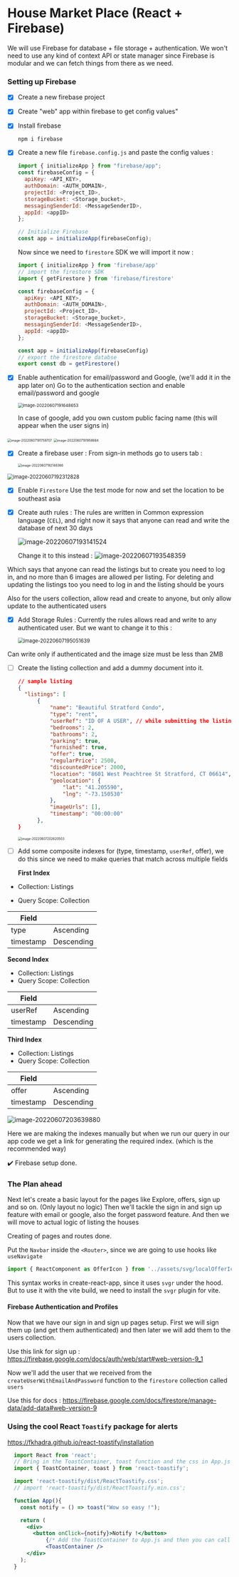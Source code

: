# House Market Place (React + Firebase)

We will use Firebase for database + file storage + authentication.
We won't need to use any kind of context API or state manager since Firebase is modular and we can fetch things from there as we need.

### Setting up Firebase

- [x] Create a new firebase project

- [x]  Create "web" app within firebase to get config values"

- [x] Install firebase

  ```shell
  npm i firebase
  ```

- [x] Create a new file `firebase.config.js` and paste the config values : 
  ```js
  import { initializeApp } from "firebase/app";
  const firebaseConfig = {
    apiKey: <API_KEY>,
    authDomain: <AUTH_DOMAIN>,
    projectId: <Project_ID>,
    storageBucket: <Storage_bucket>,
    messagingSenderId: <MessageSenderID>,
    appId: <appID>
  };
  
  // Initialize Firebase
  const app = initializeApp(firebaseConfig);
  ```

  Now since we need to `firestore` SDK we will import it now : 
  ```js
  import { initializeApp } from 'firebase/app'
  // import the firestore SDK
  import { getFirestore } from 'firebase/firestore'
  
  const firebaseConfig = {
    apiKey: <API_KEY>,
    authDomain: <AUTH_DOMAIN>,
    projectId: <Project_ID>,
    storageBucket: <Storage_bucket>,
    messagingSenderId: <MessageSenderID>,
    appId: <appID>
  };
  
  const app = initializeApp(firebaseConfig)
  // export the firestore databse
  export const db = getFirestore()
  ```

- [x] Enable authentication for email/password and Google, (we'll add it in the app later on)
  Go to the authentication section and enable email/password and google

  <img src="notes.assets/image-20220607191648653.png" alt="image-20220607191648653" style="zoom:67%;" />

  In case of google, add you own custom public facing name (this will appear when the user signs in)

<img src="notes.assets/image-20220607191759707.png" alt="image-20220607191759707" style="zoom: 50%;" />

<img src="notes.assets/image-20220607191958664.png" alt="image-20220607191958664" style="zoom:50%;" />

- [x] Create a firebase user : 
  From sign-in methods go to users tab : 

  <img src="notes.assets/image-20220607192148366.png" alt="image-20220607192148366" style="zoom:50%;" />

<img src="notes.assets/image-20220607192312828.png" alt="image-20220607192312828" style="zoom: 80%;" />

- [x] Enable `Firestore`
  Use the test mode for now and set the location to be southeast asia

- [x] Create auth rules : 
  The rules are written in Common expression language (`CEL`), and right now it says that anyone can read and write the database of next 30 days

  ![image-20220607193141524](notes.assets/image-20220607193141524.png)

  Change it to this instead  :
  ![image-20220607193548359](notes.assets/image-20220607193548359.png)

Which says that anyone can read the listings but to create you need to log in, and no more than 6 images are allowed per listing. For deleting and updating the listings too you need to log in and the listing should be yours

Also for the users collection, allow read and create to anyone, but only allow update to the authenticated users

- [x] Add Storage Rules : 
  Currently the rules allows read and write to any authenticated user. But we want to change it to this : 

  <img src="notes.assets/image-20220607195051639.png" alt="image-20220607195051639" style="zoom:80%;" />

Can write only if authenticated and the image size must be less than 2MB

- [ ] Create the listing collection and add a dummy document into it.
  ```json
  // sample listing
  {
  	"listings": [
  		{
  			"name": "Beautiful Stratford Condo",
  			"type": "rent",
  			"userRef": "ID OF A USER", // while submitting the listing we add the userRef from the code
  			"bedrooms": 2,
  			"bathrooms": 2,
  			"parking": true,
  			"furnished": true,
  			"offer": true,
  			"regularPrice": 2500,
  			"discountedPrice": 2000,
  			"location": "8601 West Peachtree St Stratford, CT 06614",
  			"geolocation": {
  				"lat": "41.205590",
  				"lng": "-73.150530"
  			},
  			"imageUrls": [],
  			"timestamp": "00:00:00"
  		},
  }
  ```

  <img src="notes.assets/image-20220607202620503.png" alt="image-20220607202620503" style="zoom:50%;" />

- [ ] Add some composite indexes for (type, timestamp, `userRef`, offer), we do this since we need to make queries that match across multiple fields

  **First Index**

- Collection: Listings

- Query Scope: Collection

| Field     |            |
| --------- | ---------- |
| type      | Ascending  |
| timestamp | Descending |

**Second Index**

- Collection: Listings
- Query Scope: Collection

| Field     |            |
| --------- | ---------- |
| userRef   | Ascending  |
| timestamp | Descending |

**Third Index**

- Collection: Listings
- Query Scope: Collection

| Field     |            |
| --------- | ---------- |
| offer     | Ascending  |
| timestamp | Descending |

![image-20220607203639880](notes.assets/image-20220607203639880.png)

Here we are making the indexes manually but when we run our query in our app code we get a link for generating the required index. (which is the recommended way)

:heavy_check_mark: Firebase setup done.

### The Plan ahead

Next let's create a basic layout for the pages like Explore, offers, sign up and so on. (Only layout no logic)
Then we'll tackle the sign in and sign up feature with email or google, also the forget password feature.
And then we will move to actual logic of listing the houses

Creating of pages and routes done.

Put the `Navbar` inside the `<Router>`, since we are going to use hooks like `useNavigate`

```jsx
import { ReactComponent as OfferIcon } from '../assets/svg/localOfferIcon.svg'
```

This syntax works in create-react-app, since it uses `svgr` under the hood. But to use it with the vite build, we need to install the `svgr` plugin for vite.

#### Firebase Authentication and Profiles

Now that we have our sign in and sign up pages setup. First we will sign them up (and get them authenticated) and then later we will add them to the users collection.

Use this link for sign up : https://firebase.google.com/docs/auth/web/start#web-version-9_1

Now we'll add the user that we received from the `createUserWithEmailAndPassword` function to the `firestore` collection called `users`

Use this for docs : https://firebase.google.com/docs/firestore/manage-data/add-data#web-version-9

### Using the cool React `Toastify` package for alerts

https://fkhadra.github.io/react-toastify/installation

```jsx
  import React from 'react';
  // Bring in the ToastContainer, toast function and the css in App.js
  import { ToastContainer, toast } from 'react-toastify';

  import 'react-toastify/dist/ReactToastify.css';
  // import 'react-toastify/dist/ReactToastify.min.css';

  function App(){
    const notify = () => toast("Wow so easy !");

    return (
      <div>
        <button onClick={notify}>Notify !</button>
        	{/* Add the ToastContainer to App.js and then you can call the toast function where ever you want the alerts */}
            <ToastContainer />
      </div>
    );
  }
```

